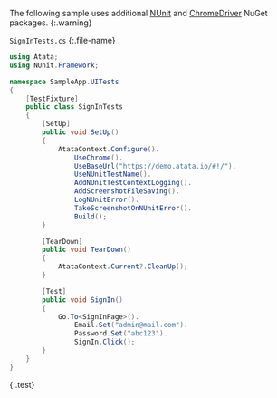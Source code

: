 The following sample uses additional [NUnit](https://www.nuget.org/packages/NUnit/) and [ChromeDriver](https://www.nuget.org/packages/Selenium.WebDriver.ChromeDriver/) NuGet packages.
{:.warning}

`SignInTests.cs`
{:.file-name}

```cs
using Atata;
using NUnit.Framework;

namespace SampleApp.UITests
{
    [TestFixture]
    public class SignInTests
    {
        [SetUp]
        public void SetUp()
        {
            AtataContext.Configure().
                UseChrome().
                UseBaseUrl("https://demo.atata.io/#!/").
                UseNUnitTestName().
                AddNUnitTestContextLogging().
                AddScreenshotFileSaving().
                LogNUnitError().
                TakeScreenshotOnNUnitError().
                Build();
        }

        [TearDown]
        public void TearDown()
        {
            AtataContext.Current?.CleanUp();
        }

        [Test]
        public void SignIn()
        {
            Go.To<SignInPage>().
                Email.Set("admin@mail.com").
                Password.Set("abc123").
                SignIn.Click();
        }
    }
}
```
{:.test}